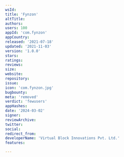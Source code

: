 ```yaml
---
wsId: 
title: 'Fynzon'
altTitle: 
authors: 
users: 100
appId: 'com.fynzon'
appCountry: 
released: '2021-07-18'
updated: '2021-11-03'
version: '1.0.0'
stars: 
ratings: 
reviews: 
size: 
website: 
repository: 
issue: 
icon: 'com.fynzon.jpg'
bugbounty: 
meta: 'removed'
verdict: 'fewusers'
appHashes: 
date: '2024-03-02'
signer: 
reviewArchive: 
twitter: 
social: 
redirect_from: 
developerName: 'Virtual Block Innovations Pvt. Ltd.'
features: 

---
```


